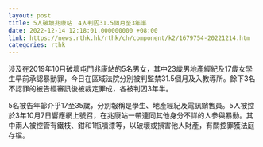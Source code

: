 ```yaml
---
layout: post
title: 5人破壞兆康站　4人判囚31.5個月至3年半
date: 2022-12-14 12:18:01.000000000 +08:00
link: https://news.rthk.hk/rthk/ch/component/k2/1679754-20221214.htm
categories: rthk
---
```


涉及在2019年10月破壞屯門兆康站的5名男女，其中23歲男地產經紀及17歲女學生早前承認暴動罪，今日在區域法院分別被判監禁31.5個月及入教導所。餘下3名不認罪的被告經審訊後被裁定罪成，各被判囚3年半。

5名被告年齡介乎17至35歲，分別報稱是學生、地產經紀及電訊銷售員。5人被控於3年10月7日響應網上號召，在兆康站一帶連同其他身分不詳的人參與暴動。其中兩人被控管有鐵枝、鉗和1瓶噴漆等，以破壞或損害他人財產，有關控罪獲法庭存檔。
